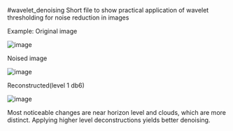 #wavelet_denoising
Short file to show practical application of wavelet thresholding for noise reduction in images

Example:
Original image

![image](https://github.com/ArcLight079/wavelet_denoising/assets/66447808/483370ba-5992-40ac-990c-417472cd5730)

Noised image

![image](https://github.com/ArcLight079/wavelet_denoising/assets/66447808/b4bab334-cc99-414a-988d-977a3fd60b7a)

Reconstructed(level 1 db6)

![image](https://github.com/ArcLight079/wavelet_denoising/assets/66447808/75a6be82-c1a4-4edc-8290-bdf242bfdaf5)


Most noticeable changes are near horizon level and clouds, which are more distinct.
Applying higher level deconstructions yields better denoising.
